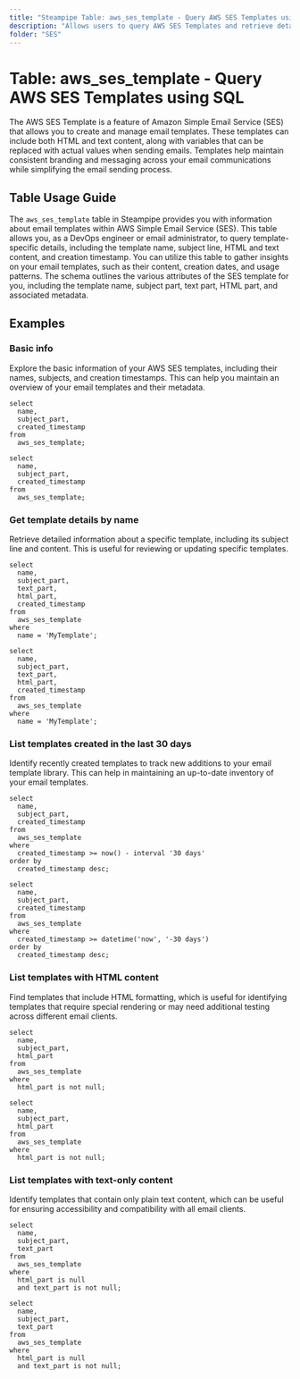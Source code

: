 ```yaml
---
title: "Steampipe Table: aws_ses_template - Query AWS SES Templates using SQL"
description: "Allows users to query AWS SES Templates and retrieve detailed information about each template, including its name, subject, content, and timestamps."
folder: "SES"
---
```


# Table: aws_ses_template - Query AWS SES Templates using SQL

The AWS SES Template is a feature of Amazon Simple Email Service (SES) that allows you to create and manage email templates. These templates can include both HTML and text content, along with variables that can be replaced with actual values when sending emails. Templates help maintain consistent branding and messaging across your email communications while simplifying the email sending process.

## Table Usage Guide

The `aws_ses_template` table in Steampipe provides you with information about email templates within AWS Simple Email Service (SES). This table allows you, as a DevOps engineer or email administrator, to query template-specific details, including the template name, subject line, HTML and text content, and creation timestamp. You can utilize this table to gather insights on your email templates, such as their content, creation dates, and usage patterns. The schema outlines the various attributes of the SES template for you, including the template name, subject part, text part, HTML part, and associated metadata.

## Examples

### Basic info
Explore the basic information of your AWS SES templates, including their names, subjects, and creation timestamps. This can help you maintain an overview of your email templates and their metadata.

```sql+postgres
select
  name,
  subject_part,
  created_timestamp
from
  aws_ses_template;
```

```sql+sqlite
select
  name,
  subject_part,
  created_timestamp
from
  aws_ses_template;
```

### Get template details by name
Retrieve detailed information about a specific template, including its subject line and content. This is useful for reviewing or updating specific templates.

```sql+postgres
select
  name,
  subject_part,
  text_part,
  html_part,
  created_timestamp
from
  aws_ses_template
where
  name = 'MyTemplate';
```

```sql+sqlite
select
  name,
  subject_part,
  text_part,
  html_part,
  created_timestamp
from
  aws_ses_template
where
  name = 'MyTemplate';
```

### List templates created in the last 30 days
Identify recently created templates to track new additions to your email template library. This can help in maintaining an up-to-date inventory of your email templates.

```sql+postgres
select
  name,
  subject_part,
  created_timestamp
from
  aws_ses_template
where
  created_timestamp >= now() - interval '30 days'
order by
  created_timestamp desc;
```

```sql+sqlite
select
  name,
  subject_part,
  created_timestamp
from
  aws_ses_template
where
  created_timestamp >= datetime('now', '-30 days')
order by
  created_timestamp desc;
```

### List templates with HTML content
Find templates that include HTML formatting, which is useful for identifying templates that require special rendering or may need additional testing across different email clients.

```sql+postgres
select
  name,
  subject_part,
  html_part
from
  aws_ses_template
where
  html_part is not null;
```

```sql+sqlite
select
  name,
  subject_part,
  html_part
from
  aws_ses_template
where
  html_part is not null;
```

### List templates with text-only content
Identify templates that contain only plain text content, which can be useful for ensuring accessibility and compatibility with all email clients.

```sql+postgres
select
  name,
  subject_part,
  text_part
from
  aws_ses_template
where
  html_part is null
  and text_part is not null;
```

```sql+sqlite
select
  name,
  subject_part,
  text_part
from
  aws_ses_template
where
  html_part is null
  and text_part is not null;
``` 
